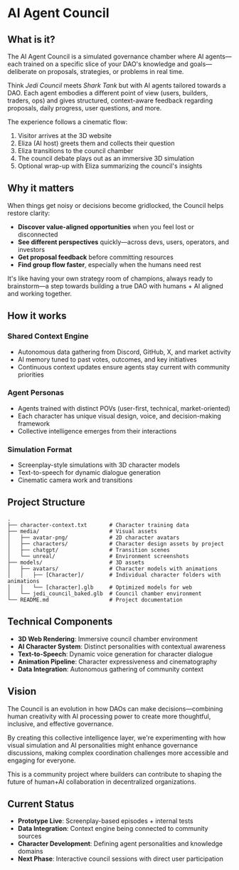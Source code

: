 # AI Agent Council


## What is it?

The AI Agent Council is a simulated governance chamber where AI agents—each trained on a specific slice of your DAO's knowledge and goals—deliberate on proposals, strategies, or problems in real time.

Think *Jedi Council* meets *Shark Tank* but with AI agents tailored towards a DAO. Each agent embodies a different point of view (users, builders, traders, ops) and gives structured, context-aware feedback regarding proposals, daily progress, user questions, and more.

The experience follows a cinematic flow:
1. Visitor arrives at the 3D website
2. Eliza (AI host) greets them and collects their question
3. Eliza transitions to the council chamber
4. The council debate plays out as an immersive 3D simulation
5. Optional wrap-up with Eliza summarizing the council's insights

## Why it matters

When things get noisy or decisions become gridlocked, the Council helps restore clarity:

- **Discover value-aligned opportunities** when you feel lost or disconnected
- **See different perspectives** quickly—across devs, users, operators, and investors
- **Get proposal feedback** before committing resources
- **Find group flow faster**, especially when the humans need rest

It's like having your own strategy room of champions, always ready to brainstorm—a step towards building a true DAO with humans + AI aligned and working together.

## How it works

### Shared Context Engine
- Autonomous data gathering from Discord, GitHub, X, and market activity
- AI memory tuned to past votes, outcomes, and key initiatives
- Continuous context updates ensure agents stay current with community priorities

### Agent Personas
- Agents trained with distinct POVs (user-first, technical, market-oriented)
- Each character has unique visual design, voice, and decision-making framework
- Collective intelligence emerges from their interactions

### Simulation Format
- Screenplay-style simulations with 3D character models
- Text-to-speech for dynamic dialogue generation
- Cinematic camera work and transitions

## Project Structure

```
.
├── character-context.txt       # Character training data
├── media/                      # Visual assets
│   ├── avatar-png/             # 2D character avatars
│   ├── characters/             # Character design assets by project
│   ├── chatgpt/                # Transition scenes
│   └── unreal/                 # Environment screenshots
├── models/                     # 3D assets
│   ├── avatars/                # Character models with animations
│   │   ├── [Character]/        # Individual character folders with animations
│   │   └── [character].glb     # Optimized models for web
│   └── jedi_council_baked.glb  # Council chamber environment
└── README.md                   # Project documentation
```

## Technical Components

- **3D Web Rendering**: Immersive council chamber environment
- **AI Character System**: Distinct personalities with contextual awareness
- **Text-to-Speech**: Dynamic voice generation for character dialogue
- **Animation Pipeline**: Character expressiveness and cinematography
- **Data Integration**: Autonomous gathering of community context

## Vision

The Council is an evolution in how DAOs can make decisions—combining human creativity with AI processing power to create more thoughtful, inclusive, and effective governance.

By creating this collective intelligence layer, we're experimenting with how visual simulation and AI personalities might enhance governance discussions, making complex coordination challenges more accessible and engaging for everyone.

This is a community project where builders can contribute to shaping the future of human+AI collaboration in decentralized organizations.

## Current Status

- **Prototype Live**: Screenplay-based episodes + internal tests
- **Data Integration**: Context engine being connected to community sources
- **Character Development**: Defining agent personalities and knowledge domains
- **Next Phase**: Interactive council sessions with direct user participation

